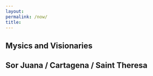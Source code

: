 ```yaml
--- 
layout: 
permalink: /now/
title:
---
```


<link rel="stylesheet" href="https://unpkg.com/tachyons@4.12.0/css/tachyons.min.css"/>
<article class="vh-100 dt w-100 bg-dark-pink">
  <div class="dtc v-mid tc white ph3 ph4-l">
    <h1 class="f6 f2-m f-subheadline-l fw6 tc">Mysics and Visionaries</h1>
    <h2 class="f6 f2-m f-subheadline-l fw6 tc">Sor Juana / Cartagena / Saint Theresa</h2>

  </div>
</article>

    
